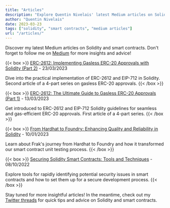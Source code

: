 ```yaml
---
title: "Articles"
description: "Explore Quentin Nivelais' latest Medium articles on Solidity, smart contracts, and blockchain technology."
author: "Quentin Nivelais"
date: 2023-03-23
tags: ["solidity", "smart contracts", "medium articles"]
url: "/articles/"
---
```


Discover my latest Medium articles on Solidity and smart contracts. Don't forget to follow me on [Medium](https://medium.com/@quentin.nivelais) for more insights and advice!

{{< box >}}
[ERC-2612: Implementing Gasless ERC-20 Approvals with Solidity (Part 2)](https://medium.com/frak-defi/erc-2612-the-ultimate-guide-to-gasless-erc-20-approvals-part-2-9c90c01eb69d) - 23/03/2023

Dive into the practical implementation of ERC-2612 and EIP-712 in Solidity. Second article of a 4-part series on gasless ERC-20 approvals.
{{< /box >}}

{{< box >}}
[ERC-2612: The Ultimate Guide to Gasless ERC-20 Approvals (Part 1)](https://medium.com/frak-defi/erc-2612-the-ultimate-guide-to-gasless-erc-20-approvals-2cd32ddee534) - 13/03/2023

Get introduced to ERC-2612 and EIP-712 Solidity guidelines for seamless and gas-efficient ERC-20 approvals. First article of a 4-part series.
{{< /box >}}

{{< box >}}
[From Hardhat to Foundry: Enhancing Quality and Reliability in Solidity](https://medium.com/frak-defi/maximizing-quality-and-reliability-in-solidity-our-journey-from-hardhat-to-foundry-52e0504d11c6) - 10/01/2023

Learn about Frak's journey from Hardhat to Foundry and how it transformed our smart contract unit testing process.
{{< /box >}}

{{< box >}}
[Securing Solidity Smart Contracts: Tools and Techniques](https://medium.com/frak-defi/securing-solidity-smart-contracts-61d070914886) - 08/10/2022

Explore tools for rapidly identifying potential security issues in smart contracts and how to set them up for a secure development process.
{{< /box >}}

Stay tuned for more insightful articles! In the meantime, check out my [Twitter threads](/threads-on-twitter/) for quick tips and advice on Solidity and smart contracts.
